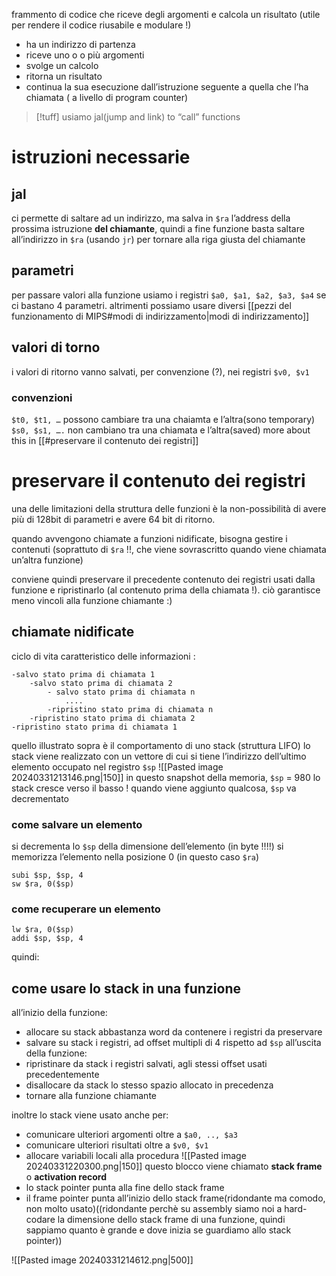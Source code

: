 frammento di codice che riceve degli argomenti e calcola un risultato (utile per rendere il codice riusabile e modulare !)
- ha un indirizzo di partenza
- riceve uno o o più argomenti
- svolge un calcolo
- ritorna un risultato
- continua la sua esecuzione dall’istruzione seguente a quella che l’ha chiamata ( a livello di program counter)

>[!tuff] usiamo jal(jump and link) to “call” functions

# istruzioni necessarie

## jal
ci permette di saltare ad un indirizzo, ma salva in `$ra` l’address della prossima istruzione **del chiamante**, quindi a fine funzione basta saltare all’indirizzo in `$ra` (usando `jr`) per tornare alla riga giusta del chiamante

## parametri
per passare valori alla funzione usiamo i registri `$a0, $a1, $a2, $a3, $a4` se ci bastano 4 parametri. altrimenti possiamo usare diversi [[pezzi del funzionamento di MIPS#modi di indirizzamento|modi di indirizzamento]]

## valori di torno
i valori di ritorno vanno salvati, per convenzione (?), nei registri `$v0, $v1`

### convenzioni
`$t0, $t1, …` possono cambiare tra una chaiamta e l’altra(sono temporary)
`$s0, $s1, ….` non cambiano tra una chiamata  e l’altra(saved)
more about this in [[#preservare il contenuto dei registri]]

# preservare il contenuto dei registri
una delle limitazioni della struttura delle funzioni è la non-possibilità di avere più di 128bit di parametri e avere 64 bit di ritorno.

quando avvengono chiamate a funzioni nidificate, bisogna gestire i contenuti (soprattuto di `$ra` !!, che viene sovrascritto quando viene chiamata un’altra funzione)

conviene quindi preservare il precedente contenuto dei registri usati dalla funzione e ripristinarlo (al contenuto prima della chiamata !). ciò garantisce meno vincoli alla funzione chiamante :)

## chiamate nidificate
ciclo di vita caratteristico delle informazioni :
```
-salvo stato prima di chiamata 1
	-salvo stato prima di chiamata 2
		- salvo stato prima di chiamata n
			....
		-ripristino stato prima di chiamata n
	-ripristino stato prima di chiamata 2
-ripristino stato prima di chiamata 1
```
quello illustrato sopra è il comportamento di uno stack (struttura LIFO)
lo stack viene realizzato con un vettore di cui si tiene l’indirizzo dell’ultimo elemento occupato nel registro `$sp` 
![[Pasted image 20240331213146.png|150]]
in questo snapshot della memoria, `$sp` = 980
lo stack cresce verso il basso ! quando viene aggiunto qualcosa, `$sp` va decrementato
### come salvare un elemento
si decrementa lo `$sp` della dimensione dell’elemento (in byte !!!!)
si memorizza l’elemento nella posizione 0 (in questo caso `$ra`)
```armasm
subi $sp, $sp, 4
sw $ra, 0($sp)
```
### come recuperare un elemento
```armasm
lw $ra, 0($sp)
addi $sp, $sp, 4
```
quindi:
## come usare lo stack in una funzione
all’inizio della funzione:
- allocare su stack abbastanza word da contenere i registri da preservare
- salvare su stack i registri, ad offset multipli di 4 rispetto ad `$sp`
all’uscita della funzione:
- ripristinare da stack i registri salvati, agli stessi offset usati precedentemente
- disallocare da stack lo stesso spazio allocato in precedenza
- tornare alla funzione chiamante

inoltre lo stack viene usato anche per:
- comunicare ulteriori argomenti oltre a `$a0, .., $a3`
- comunicare ulteriori risultati oltre a `$v0, $v1`
- allocare variabili locali alla procedura
![[Pasted image 20240331220300.png|150]]
questo blocco viene chiamato **stack frame** o **activation record**
- lo stack pointer punta alla fine dello stack frame
- il frame pointer punta all’inizio dello stack frame(ridondante ma comodo, non molto usato)((ridondante perchè su assembly siamo noi a hard-codare la dimensione dello stack frame di una funzione, quindi sappiamo quanto è grande e dove inizia se guardiamo allo stack pointer))

![[Pasted image 20240331214612.png|500]]